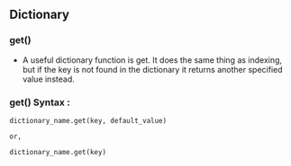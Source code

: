 ## Dictionary

### get()

- A useful dictionary function is get. It does the same thing as indexing, but if the key is not found in the dictionary it returns another specified value instead.

### get() Syntax :

    dictionary_name.get(key, default_value)

    or,

    dictionary_name.get(key)
